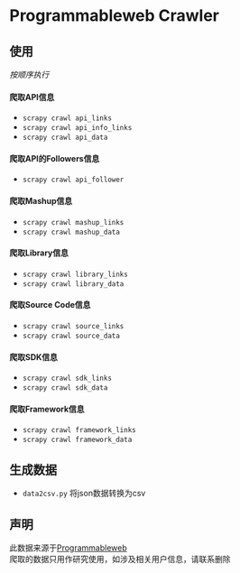 # Programmableweb Crawler

## 使用

*按顺序执行*

#### 爬取API信息
- ```scrapy crawl api_links```
- ```scrapy crawl api_info_links```
- ```scrapy crawl api_data```

#### 爬取API的Followers信息
- ```scrapy crawl api_follower```

#### 爬取Mashup信息
- ```scrapy crawl mashup_links```
- ```scrapy crawl mashup_data```

#### 爬取Library信息
- ```scrapy crawl library_links```
- ```scrapy crawl library_data```

#### 爬取Source Code信息
- ```scrapy crawl source_links```
- ```scrapy crawl source_data```

#### 爬取SDK信息
- ```scrapy crawl sdk_links```
- ```scrapy crawl sdk_data```

#### 爬取Framework信息
- ```scrapy crawl framework_links```
- ```scrapy crawl framework_data```

## 生成数据
- ```data2csv.py``` 将json数据转换为csv

## 声明
此数据来源于[Programmableweb](https://www.programmableweb.com/)  
爬取的数据只用作研究使用，如涉及相关用户信息，请联系删除

